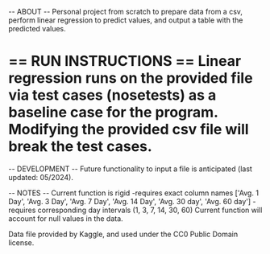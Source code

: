 -- ABOUT --
Personal project from scratch to prepare data from a csv, perform linear regression to predict values, and output a table with the predicted values.

== RUN INSTRUCTIONS ==
Linear regression runs on the provided file via test cases (nosetests) as a baseline case for the program. Modifying the provided csv file will break the test cases.
======================

-- DEVELOPMENT --
Future functionality to input a file is anticipated (last updated: 05/2024).

-- NOTES -- 
Current function is rigid
  -requires exact column names ['Avg. 1 Day', 'Avg. 3 Day', 'Avg. 7 Day', 'Avg. 14 Day', 'Avg. 30 day', 'Avg. 60 day']
  -requires corresponding day intervals (1, 3, 7, 14, 30, 60)
Current function will account for null values in the data.


Data file provided by Kaggle, and used under the CC0 Public Domain license.
